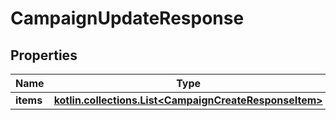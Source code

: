 
# CampaignUpdateResponse

## Properties
Name | Type | Description | Notes
------------ | ------------- | ------------- | -------------
**items** | [**kotlin.collections.List&lt;CampaignCreateResponseItem&gt;**](CampaignCreateResponseItem.md) |  |  [optional]



